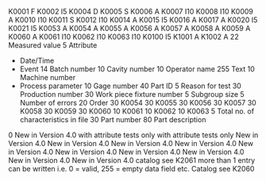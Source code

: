 K0001	F 
K0002	I5
K0004	D 
K0005	S
K0006	A 
K0007	I10 
K0008	I10 
K0009	A 
K0010	I10
K0011	S
K0012	I10 
K0014	A 
K0015	I5 
K0016	A 
K0017	A 
K0020	I5 
K0021	I5 
K0053	A 
K0054	A 
K0055	A 
K0056	A 
K0057	A 
K0058	A 
K0059	A 
K0060	A 
K0061	I10 
K0062	I10 
K0063	I10
K0100	I5
K1001	A 
K1002	A
22	Measured value 
5	Attribute
-	Date/Time
-	Event
14	Batch number 
10	Cavity number 
10	Operator name
255	Text 
10	Machine number
-	Process parameter
10	Gage number 
40	Part ID
5	Reason for test 
30	Production number
30	Work piece fixture number 
5	Subgroup size 
5	Number of errors 
20	Order 
30	K0054 
30	K0055 
30	K0056 
30	K0057 
30	K0058 
30	K0059 
30	K0060 
10	K0061 
10	K0062 
10	K0063
5	Total no. of characteristics in file
30	Part number
80	Part description


0 
New in Version 4.0
with attribute tests only with attribute tests only
New in Version 4.0 New in Version 4.0 New in Version 4.0 New in Version 4.0 New in Version 4.0 New in Version 4.0 New in Version 4.0 New in Version 4.0 New in Version 4.0 New in Version 4.0
catalog see K2061 more than 1 entry can be written
i.e. 0 = valid, 255 = empty data field etc.
Catalog see K2060
